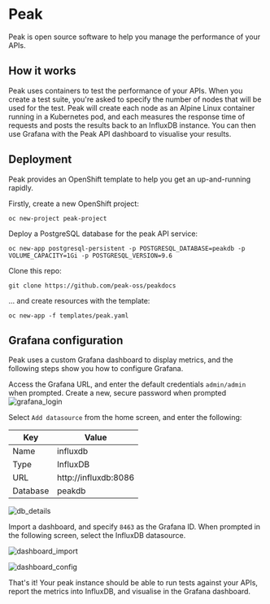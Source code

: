 # Peak

Peak is open source software to help you manage the performance of your APIs.

## How it works

Peak uses containers to test the performance of your APIs. When you create a test suite, you're asked to specify the number of nodes that will be used for the test. Peak will create each node as an Alpine Linux container running in a Kubernetes pod, and each measures the response time of requests and posts the results back to an InfluxDB instance. You can then use Grafana with the Peak API dashboard to visualise your results.

## Deployment

Peak provides an OpenShift template to help you get an up-and-running rapidly. 

Firstly, create a new OpenShift project:
```
oc new-project peak-project
```
Deploy a PostgreSQL database for the peak API service:
```
oc new-app postgresql-persistent -p POSTGRESQL_DATABASE=peakdb -p VOLUME_CAPACITY=1Gi -p POSTGRESQL_VERSION=9.6
```
Clone this repo:
```
git clone https://github.com/peak-oss/peakdocs
```
... and create resources with the template:
```
oc new-app -f templates/peak.yaml
```

## Grafana configuration

Peak uses a custom Grafana dashboard to display metrics, and the following steps show you how to configure Grafana.

Access the Grafana URL, and enter the default credentials `admin/admin` when prompted. Create a new, secure password when prompted
![grafana_login](https://i.imgur.com/iu3hXqO.png)

Select `Add datasource` from the home screen, and enter the following:

Key | Value
--- | ---
Name | influxdb
Type | InfluxDB
URL | http://influxdb:8086
Database | peakdb

![db_details](https://i.imgur.com/rrpQPBg.png)

Import a dashboard, and specify `8463` as the Grafana ID. When prompted in the following screen, select the InfluxDB datasource.

![dashboard_import](https://i.imgur.com/c6NTCer.png)

![dashboard_config](https://i.imgur.com/BKqba25.png)

That's it! Your peak instance should be able to run tests against your APIs, report the metrics into InfluxDB, and visualise in the Grafana dashboard.
